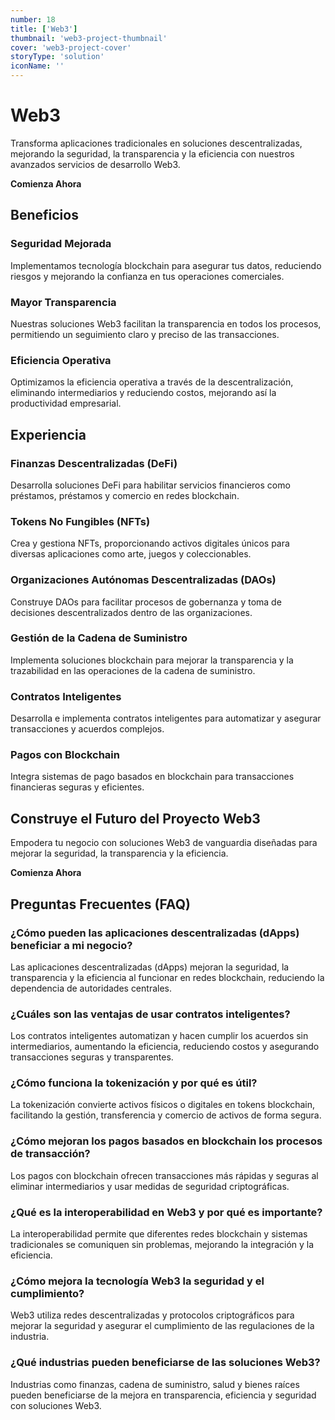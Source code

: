 ```yaml
---
number: 18
title: ['Web3']
thumbnail: 'web3-project-thumbnail'
cover: 'web3-project-cover'
storyType: 'solution'
iconName: ''
---
```


# Web3

Transforma aplicaciones tradicionales en soluciones descentralizadas, mejorando la seguridad, la transparencia y la eficiencia con nuestros avanzados servicios de desarrollo Web3.

**Comienza Ahora**

## Beneficios

### Seguridad Mejorada

Implementamos tecnología blockchain para asegurar tus datos, reduciendo riesgos y mejorando la confianza en tus operaciones comerciales.

### Mayor Transparencia

Nuestras soluciones Web3 facilitan la transparencia en todos los procesos, permitiendo un seguimiento claro y preciso de las transacciones.

### Eficiencia Operativa

Optimizamos la eficiencia operativa a través de la descentralización, eliminando intermediarios y reduciendo costos, mejorando así la productividad empresarial.

## Experiencia

### Finanzas Descentralizadas (DeFi)

Desarrolla soluciones DeFi para habilitar servicios financieros como préstamos, préstamos y comercio en redes blockchain.

### Tokens No Fungibles (NFTs)

Crea y gestiona NFTs, proporcionando activos digitales únicos para diversas aplicaciones como arte, juegos y coleccionables.

### Organizaciones Autónomas Descentralizadas (DAOs)

Construye DAOs para facilitar procesos de gobernanza y toma de decisiones descentralizados dentro de las organizaciones.

### Gestión de la Cadena de Suministro

Implementa soluciones blockchain para mejorar la transparencia y la trazabilidad en las operaciones de la cadena de suministro.

### Contratos Inteligentes

Desarrolla e implementa contratos inteligentes para automatizar y asegurar transacciones y acuerdos complejos.

### Pagos con Blockchain

Integra sistemas de pago basados en blockchain para transacciones financieras seguras y eficientes.

## Construye el Futuro del Proyecto Web3

Empodera tu negocio con soluciones Web3 de vanguardia diseñadas para mejorar la seguridad, la transparencia y la eficiencia.

**Comienza Ahora** 

## Preguntas Frecuentes (FAQ)

### **¿Cómo pueden las aplicaciones descentralizadas (dApps) beneficiar a mi negocio?**

Las aplicaciones descentralizadas (dApps) mejoran la seguridad, la transparencia y la eficiencia al funcionar en redes blockchain, reduciendo la dependencia de autoridades centrales.

### **¿Cuáles son las ventajas de usar contratos inteligentes?**

Los contratos inteligentes automatizan y hacen cumplir los acuerdos sin intermediarios, aumentando la eficiencia, reduciendo costos y asegurando transacciones seguras y transparentes.

### **¿Cómo funciona la tokenización y por qué es útil?**

La tokenización convierte activos físicos o digitales en tokens blockchain, facilitando la gestión, transferencia y comercio de activos de forma segura.

### **¿Cómo mejoran los pagos basados en blockchain los procesos de transacción?**

Los pagos con blockchain ofrecen transacciones más rápidas y seguras al eliminar intermediarios y usar medidas de seguridad criptográficas.

### **¿Qué es la interoperabilidad en Web3 y por qué es importante?**

La interoperabilidad permite que diferentes redes blockchain y sistemas tradicionales se comuniquen sin problemas, mejorando la integración y la eficiencia.

### **¿Cómo mejora la tecnología Web3 la seguridad y el cumplimiento?**

Web3 utiliza redes descentralizadas y protocolos criptográficos para mejorar la seguridad y asegurar el cumplimiento de las regulaciones de la industria.

### **¿Qué industrias pueden beneficiarse de las soluciones Web3?**

Industrias como finanzas, cadena de suministro, salud y bienes raíces pueden beneficiarse de la mejora en transparencia, eficiencia y seguridad con soluciones Web3.